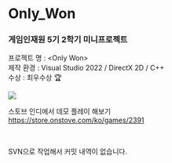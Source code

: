 # Only_Won
### 게임인재원 5기 2학기 미니프로젝트
프로젝트 명 : &lt;Only Won>  
제작 환경 : Visual Studio 2022 / DirectX 2D / C++  
수상 : 최우수상 🏆

![](https://github.com/joonyle99/Only_Won/assets/67359781/46d6fa61-afcc-4954-83b7-58b47548cf95)

스토브 인디에서 데모 플레이 해보기  
<https://store.onstove.com/ko/games/2391>

<br>

SVN으로 작업해서 커밋 내역이 없습니다.
